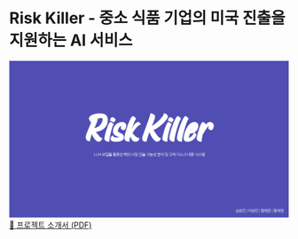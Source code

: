 # Risk Killer - 중소 식품 기업의 미국 진출을 지원하는 AI 서비스

![썸네일](./Risk_Killer.png)
[📄 프로젝트 소개서 (PDF)](./Risk_killer.pdf)
